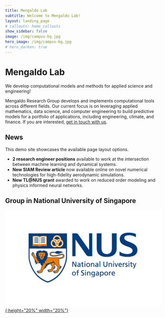 ```yaml
---
title: Mengaldo Lab
subtitle: Welcome to Mengaldo Lab!
layout: landing_page
# callouts: home_callouts
show_sidebar: false
image: /img/campus-bg.jpg
hero_image: /img/campus-bg.jpg
# hero_darken: true
---
```


# Mengaldo Lab

We develop computational models and methods for applied science and engineering!

Mengaldo Research Group develops and implements computational tools across different fields. Our current focus is on leveraging applied mathematics, data science, and computer engineering to build predictive models for a portfolio of applications, including engineering, climate, and finance.
If you are interested, <a href="mailto:mpegim@nus.edu.sg">get in touch with us</a>.

## News

This demo site showcases the available page layout options.

* **2 research engineer positions** available to work at the intersection between machine learning and dynamical systems.
* **New SIAM Review article** now available online on novel numerical technologies for high-fidelity aerodynamic simulations.
* **New TL@NUS grant** awarded to work on reduced order modeling and physics informed neural networks.

## Group in National University of Singapore
[![NUS](img/NUS_logo_full-horizontal.jpg){:height="20%" width="20%"}](https://cde.nus.edu.sg)


<!-- ## Supported By JetBrains

JetBrains have kindly provided an Open Source licence to aid in the future development of Bulma Clean Theme.

[![JetBrains](img/jetbrains-variant-4.svg)](https://www.jetbrains.com/?from=bulma-clean-theme) -->
